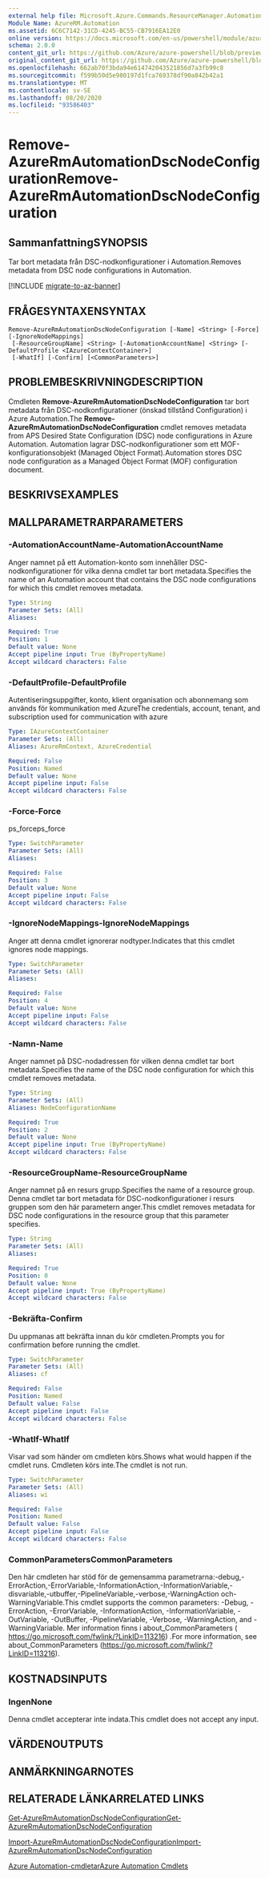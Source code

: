 ```yaml
---
external help file: Microsoft.Azure.Commands.ResourceManager.Automation.dll-Help.xml
Module Name: AzureRM.Automation
ms.assetid: 6C6C7142-31CD-4245-BC55-CB7916EA12E0
online version: https://docs.microsoft.com/en-us/powershell/module/azurerm.automation/remove-azurermautomationdscnodeconfiguration
schema: 2.0.0
content_git_url: https://github.com/Azure/azure-powershell/blob/preview/src/ResourceManager/Automation/Commands.Automation/help/Remove-AzureRmAutomationDscNodeConfiguration.md
original_content_git_url: https://github.com/Azure/azure-powershell/blob/preview/src/ResourceManager/Automation/Commands.Automation/help/Remove-AzureRmAutomationDscNodeConfiguration.md
ms.openlocfilehash: 662ab70f3bda94e614742043521856d7a3fb99c8
ms.sourcegitcommit: f599b50d5e980197d1fca769378df90a842b42a1
ms.translationtype: MT
ms.contentlocale: sv-SE
ms.lasthandoff: 08/20/2020
ms.locfileid: "93586403"
---
```

# <span data-ttu-id="7b2ef-101">Remove-AzureRmAutomationDscNodeConfiguration</span><span class="sxs-lookup"><span data-stu-id="7b2ef-101">Remove-AzureRmAutomationDscNodeConfiguration</span></span>

## <span data-ttu-id="7b2ef-102">Sammanfattning</span><span class="sxs-lookup"><span data-stu-id="7b2ef-102">SYNOPSIS</span></span>
<span data-ttu-id="7b2ef-103">Tar bort metadata från DSC-nodkonfigurationer i Automation.</span><span class="sxs-lookup"><span data-stu-id="7b2ef-103">Removes metadata from DSC node configurations in Automation.</span></span>

[!INCLUDE [migrate-to-az-banner](../../includes/migrate-to-az-banner.md)]

## <span data-ttu-id="7b2ef-104">FRÅGESYNTAXEN</span><span class="sxs-lookup"><span data-stu-id="7b2ef-104">SYNTAX</span></span>

```
Remove-AzureRmAutomationDscNodeConfiguration [-Name] <String> [-Force] [-IgnoreNodeMappings]
 [-ResourceGroupName] <String> [-AutomationAccountName] <String> [-DefaultProfile <IAzureContextContainer>]
 [-WhatIf] [-Confirm] [<CommonParameters>]
```

## <span data-ttu-id="7b2ef-105">PROBLEMBESKRIVNING</span><span class="sxs-lookup"><span data-stu-id="7b2ef-105">DESCRIPTION</span></span>
<span data-ttu-id="7b2ef-106">Cmdleten **Remove-AzureRmAutomationDscNodeConfiguration** tar bort metadata från DSC-nodkonfigurationer (önskad tillstånd Configuration) i Azure Automation.</span><span class="sxs-lookup"><span data-stu-id="7b2ef-106">The **Remove-AzureRmAutomationDscNodeConfiguration** cmdlet removes metadata from APS Desired State Configuration (DSC) node configurations in Azure Automation.</span></span>
<span data-ttu-id="7b2ef-107">Automation lagrar DSC-nodkonfigurationer som ett MOF-konfigurationsobjekt (Managed Object Format).</span><span class="sxs-lookup"><span data-stu-id="7b2ef-107">Automation stores DSC node configuration as a Managed Object Format (MOF) configuration document.</span></span>

## <span data-ttu-id="7b2ef-108">BESKRIVS</span><span class="sxs-lookup"><span data-stu-id="7b2ef-108">EXAMPLES</span></span>

## <span data-ttu-id="7b2ef-109">MALLPARAMETRAR</span><span class="sxs-lookup"><span data-stu-id="7b2ef-109">PARAMETERS</span></span>

### <span data-ttu-id="7b2ef-110">-AutomationAccountName</span><span class="sxs-lookup"><span data-stu-id="7b2ef-110">-AutomationAccountName</span></span>
<span data-ttu-id="7b2ef-111">Anger namnet på ett Automation-konto som innehåller DSC-nodkonfigurationer för vilka denna cmdlet tar bort metadata.</span><span class="sxs-lookup"><span data-stu-id="7b2ef-111">Specifies the name of an Automation account that contains the DSC node configurations for which this cmdlet removes metadata.</span></span>

```yaml
Type: String
Parameter Sets: (All)
Aliases: 

Required: True
Position: 1
Default value: None
Accept pipeline input: True (ByPropertyName)
Accept wildcard characters: False
```

### <span data-ttu-id="7b2ef-112">-DefaultProfile</span><span class="sxs-lookup"><span data-stu-id="7b2ef-112">-DefaultProfile</span></span>
<span data-ttu-id="7b2ef-113">Autentiseringsuppgifter, konto, klient organisation och abonnemang som används för kommunikation med Azure</span><span class="sxs-lookup"><span data-stu-id="7b2ef-113">The credentials, account, tenant, and subscription used for communication with azure</span></span>

```yaml
Type: IAzureContextContainer
Parameter Sets: (All)
Aliases: AzureRmContext, AzureCredential

Required: False
Position: Named
Default value: None
Accept pipeline input: False
Accept wildcard characters: False
```

### <span data-ttu-id="7b2ef-114">-Force</span><span class="sxs-lookup"><span data-stu-id="7b2ef-114">-Force</span></span>
<span data-ttu-id="7b2ef-115">ps_force</span><span class="sxs-lookup"><span data-stu-id="7b2ef-115">ps_force</span></span>

```yaml
Type: SwitchParameter
Parameter Sets: (All)
Aliases: 

Required: False
Position: 3
Default value: None
Accept pipeline input: False
Accept wildcard characters: False
```

### <span data-ttu-id="7b2ef-116">-IgnoreNodeMappings</span><span class="sxs-lookup"><span data-stu-id="7b2ef-116">-IgnoreNodeMappings</span></span>
<span data-ttu-id="7b2ef-117">Anger att denna cmdlet ignorerar nodtyper.</span><span class="sxs-lookup"><span data-stu-id="7b2ef-117">Indicates that this cmdlet ignores node mappings.</span></span>

```yaml
Type: SwitchParameter
Parameter Sets: (All)
Aliases: 

Required: False
Position: 4
Default value: None
Accept pipeline input: False
Accept wildcard characters: False
```

### <span data-ttu-id="7b2ef-118">-Namn</span><span class="sxs-lookup"><span data-stu-id="7b2ef-118">-Name</span></span>
<span data-ttu-id="7b2ef-119">Anger namnet på DSC-nodadressen för vilken denna cmdlet tar bort metadata.</span><span class="sxs-lookup"><span data-stu-id="7b2ef-119">Specifies the name of the DSC node configuration for which this cmdlet removes metadata.</span></span>

```yaml
Type: String
Parameter Sets: (All)
Aliases: NodeConfigurationName

Required: True
Position: 2
Default value: None
Accept pipeline input: True (ByPropertyName)
Accept wildcard characters: False
```

### <span data-ttu-id="7b2ef-120">-ResourceGroupName</span><span class="sxs-lookup"><span data-stu-id="7b2ef-120">-ResourceGroupName</span></span>
<span data-ttu-id="7b2ef-121">Anger namnet på en resurs grupp.</span><span class="sxs-lookup"><span data-stu-id="7b2ef-121">Specifies the name of a resource group.</span></span>
<span data-ttu-id="7b2ef-122">Denna cmdlet tar bort metadata för DSC-nodkonfigurationer i resurs gruppen som den här parametern anger.</span><span class="sxs-lookup"><span data-stu-id="7b2ef-122">This cmdlet removes metadata for DSC node configurations in the resource group that this parameter specifies.</span></span>

```yaml
Type: String
Parameter Sets: (All)
Aliases: 

Required: True
Position: 0
Default value: None
Accept pipeline input: True (ByPropertyName)
Accept wildcard characters: False
```

### <span data-ttu-id="7b2ef-123">-Bekräfta</span><span class="sxs-lookup"><span data-stu-id="7b2ef-123">-Confirm</span></span>
<span data-ttu-id="7b2ef-124">Du uppmanas att bekräfta innan du kör cmdleten.</span><span class="sxs-lookup"><span data-stu-id="7b2ef-124">Prompts you for confirmation before running the cmdlet.</span></span>

```yaml
Type: SwitchParameter
Parameter Sets: (All)
Aliases: cf

Required: False
Position: Named
Default value: False
Accept pipeline input: False
Accept wildcard characters: False
```

### <span data-ttu-id="7b2ef-125">-WhatIf</span><span class="sxs-lookup"><span data-stu-id="7b2ef-125">-WhatIf</span></span>
<span data-ttu-id="7b2ef-126">Visar vad som händer om cmdleten körs.</span><span class="sxs-lookup"><span data-stu-id="7b2ef-126">Shows what would happen if the cmdlet runs.</span></span>
<span data-ttu-id="7b2ef-127">Cmdleten körs inte.</span><span class="sxs-lookup"><span data-stu-id="7b2ef-127">The cmdlet is not run.</span></span>

```yaml
Type: SwitchParameter
Parameter Sets: (All)
Aliases: wi

Required: False
Position: Named
Default value: False
Accept pipeline input: False
Accept wildcard characters: False
```

### <span data-ttu-id="7b2ef-128">CommonParameters</span><span class="sxs-lookup"><span data-stu-id="7b2ef-128">CommonParameters</span></span>
<span data-ttu-id="7b2ef-129">Den här cmdleten har stöd för de gemensamma parametrarna:-debug,-ErrorAction,-ErrorVariable,-InformationAction,-InformationVariable,-disvariable,-utbuffer,-PipelineVariable,-verbose,-WarningAction och-WarningVariable.</span><span class="sxs-lookup"><span data-stu-id="7b2ef-129">This cmdlet supports the common parameters: -Debug, -ErrorAction, -ErrorVariable, -InformationAction, -InformationVariable, -OutVariable, -OutBuffer, -PipelineVariable, -Verbose, -WarningAction, and -WarningVariable.</span></span> <span data-ttu-id="7b2ef-130">Mer information finns i about_CommonParameters ( https://go.microsoft.com/fwlink/?LinkID=113216) .</span><span class="sxs-lookup"><span data-stu-id="7b2ef-130">For more information, see about_CommonParameters (https://go.microsoft.com/fwlink/?LinkID=113216).</span></span>

## <span data-ttu-id="7b2ef-131">KOSTNADS</span><span class="sxs-lookup"><span data-stu-id="7b2ef-131">INPUTS</span></span>

### <span data-ttu-id="7b2ef-132">Ingen</span><span class="sxs-lookup"><span data-stu-id="7b2ef-132">None</span></span>
<span data-ttu-id="7b2ef-133">Denna cmdlet accepterar inte indata.</span><span class="sxs-lookup"><span data-stu-id="7b2ef-133">This cmdlet does not accept any input.</span></span>

## <span data-ttu-id="7b2ef-134">VÄRDEN</span><span class="sxs-lookup"><span data-stu-id="7b2ef-134">OUTPUTS</span></span>

## <span data-ttu-id="7b2ef-135">ANMÄRKNINGAR</span><span class="sxs-lookup"><span data-stu-id="7b2ef-135">NOTES</span></span>

## <span data-ttu-id="7b2ef-136">RELATERADE LÄNKAR</span><span class="sxs-lookup"><span data-stu-id="7b2ef-136">RELATED LINKS</span></span>

[<span data-ttu-id="7b2ef-137">Get-AzureRmAutomationDscNodeConfiguration</span><span class="sxs-lookup"><span data-stu-id="7b2ef-137">Get-AzureRmAutomationDscNodeConfiguration</span></span>](./Get-AzureRmAutomationDscNodeConfiguration.md)

[<span data-ttu-id="7b2ef-138">Import-AzureRmAutomationDscNodeConfiguration</span><span class="sxs-lookup"><span data-stu-id="7b2ef-138">Import-AzureRmAutomationDscNodeConfiguration</span></span>](./Import-AzureRmAutomationDscNodeConfiguration.md)

[<span data-ttu-id="7b2ef-139">Azure Automation-cmdletar</span><span class="sxs-lookup"><span data-stu-id="7b2ef-139">Azure Automation Cmdlets</span></span>](./AzureRM.Automation.md)



